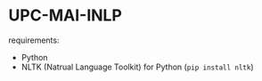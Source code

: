# UPC-MAI-INLP
requirements: 
* Python
* NLTK (Natrual Language Toolkit) for Python (`pip install nltk`)



